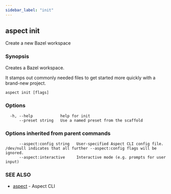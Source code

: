 ```yaml
---
sidebar_label: "init"
---
```

## aspect init

Create a new Bazel workspace

### Synopsis

Creates a Bazel workspace.

It stamps out commonly needed files to get started more quickly with a brand-new project.

```
aspect init [flags]
```

### Options

```
  -h, --help            help for init
      --preset string   Use a named preset from the scaffold
```

### Options inherited from parent commands

```
      --aspect:config string   User-specified Aspect CLI config file. /dev/null indicates that all further --aspect:config flags will be ignored.
      --aspect:interactive     Interactive mode (e.g. prompts for user input)
```

### SEE ALSO

* [aspect](aspect.md)	 - Aspect CLI

